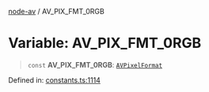 [node-av](../globals.md) / AV\_PIX\_FMT\_0RGB

# Variable: AV\_PIX\_FMT\_0RGB

> `const` **AV\_PIX\_FMT\_0RGB**: [`AVPixelFormat`](../type-aliases/AVPixelFormat.md)

Defined in: [constants.ts:1114](https://github.com/seydx/av/blob/f8631fc881b394300b1479f511d55cf1c370a87f/src/constants/constants.ts#L1114)
